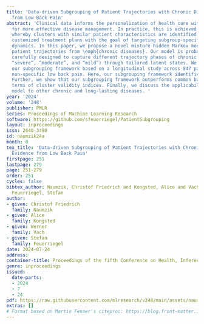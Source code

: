 ```yaml
---
title: 'Data-driven Subgrouping of Patient Trajectories with Chronic Diseases: Evidence
  from Low Back Pain'
abstract: 'Clinical data informs the personalization of health care with a potential
  for more effective disease management. In practice, this is achieved by \emph{subgrouping},
  whereby clusters with similar patient characteristics are identified and then receive
  customized treatment plans with the goal of targeting subgroup-specific disease
  dynamics. In this paper, we propose a novel mixture hidden Markov model for subgrouping
  patient trajectories from \emph{chronic diseases}. Our model is probabilistic and
  carefully designed to capture different trajectory phases of chronic diseases (i.e.,
  “severe”, “moderate”, and “mild”) through tailored latent states. We demonstrate
  our subgrouping framework based on a longitudinal study across 847 patients with
  non-specific low back pain. Here, our subgrouping framework identifies 8 subgroups.
  Further, we show that our subgrouping framework outperforms common baselines in
  terms of cluster validity indices. Finally, we discuss the applicability of the
  model to other chronic and long-lasting diseases. '
year: '2024'
volume: '248'
publisher: PMLR
series: Proceedings of Machine Learning Research
software: https://github.com/sfeuerriegel/PatientSubgrouping
layout: inproceedings
issn: 2640-3498
id: naumzik24a
month: 0
tex_title: 'Data-driven Subgrouping of Patient Trajectories with Chronic Diseases:
  Evidence from Low Back Pain'
firstpage: 251
lastpage: 279
page: 251-279
order: 251
cycles: false
bibtex_author: Naumzik, Christof Friedrich and Kongsted, Alice and Vach, Werner and
  Feuerriegel, Stefan
author:
- given: Christof Friedrich
  family: Naumzik
- given: Alice
  family: Kongsted
- given: Werner
  family: Vach
- given: Stefan
  family: Feuerriegel
date: 2024-07-24
address:
container-title: Proceedings of the fifth Conference on Health, Inference, and Learning
genre: inproceedings
issued:
  date-parts:
  - 2024
  - 7
  - 24
pdf: https://raw.githubusercontent.com/mlresearch/v248/main/assets/naumzik24a/naumzik24a.pdf
extras: []
# Format based on Martin Fenner's citeproc: https://blog.front-matter.io/posts/citeproc-yaml-for-bibliographies/
---
```

